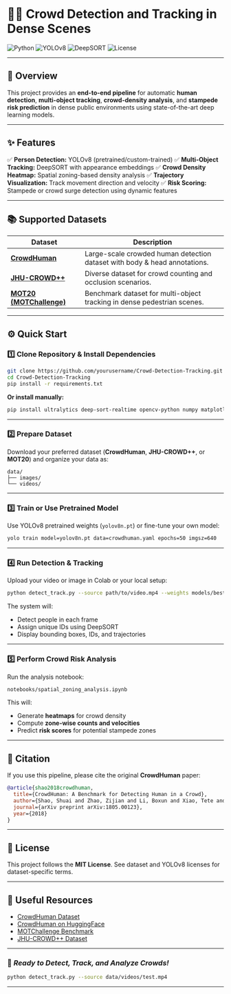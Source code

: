 # 🚶‍♂️ Crowd Detection and Tracking in Dense Scenes

![Python](https://img.shields.io/badge/Python-3.8+-blue.svg)
![YOLOv8](https://img.shields.io/badge/YOLOv8-Detection-orange.svg)
![DeepSORT](https://img.shields.io/badge/DeepSORT-Tracking-green.svg)
![License](https://img.shields.io/badge/License-MIT-lightgrey.svg)

---

## 🧠 Overview

This project provides an **end-to-end pipeline** for automatic **human detection**, **multi-object tracking**, **crowd-density analysis**, and **stampede risk prediction** in dense public environments using state-of-the-art deep learning models.

---

## ✨ Features

✅ **Person Detection:** YOLOv8 (pretrained/custom-trained)
✅ **Multi-Object Tracking:** DeepSORT with appearance embeddings
✅ **Crowd Density Heatmap:** Spatial zoning-based density analysis
✅ **Trajectory Visualization:** Track movement direction and velocity
✅ **Risk Scoring:** Stampede or crowd surge detection using dynamic features

---

## 📚 Supported Datasets

| Dataset                                                            | Description                                                               |
| ------------------------------------------------------------------ | ------------------------------------------------------------------------- |
| [**CrowdHuman**](https://www.crowdhuman.org)                       | Large-scale crowded human detection dataset with body & head annotations. |
| [**JHU-CROWD++**](https://www.crowdcounting.org/jhu-crowd-dataset) | Diverse dataset for crowd counting and occlusion scenarios.               |
| [**MOT20 (MOTChallenge)**](https://motchallenge.net/)              | Benchmark dataset for multi-object tracking in dense pedestrian scenes.   |

---

## ⚙️ Quick Start

### 1️⃣ Clone Repository & Install Dependencies

```bash
git clone https://github.com/yourusername/Crowd-Detection-Tracking.git
cd Crowd-Detection-Tracking
pip install -r requirements.txt
```

**Or install manually:**

```bash
pip install ultralytics deep-sort-realtime opencv-python numpy matplotlib
```

---

### 2️⃣ Prepare Dataset

Download your preferred dataset (**CrowdHuman**, **JHU-CROWD++**, or **MOT20**) and organize your data as:

```
data/
├── images/
└── videos/
```

---

### 3️⃣ Train or Use Pretrained Model

Use YOLOv8 pretrained weights (`yolov8n.pt`) or fine-tune your own model:

```bash
yolo train model=yolov8n.pt data=crowdhuman.yaml epochs=50 imgsz=640
```

---

### 4️⃣ Run Detection & Tracking

Upload your video or image in Colab or your local setup:

```bash
python detect_track.py --source path/to/video.mp4 --weights models/best.pt
```

The system will:

* Detect people in each frame
* Assign unique IDs using DeepSORT
* Display bounding boxes, IDs, and trajectories

---

### 5️⃣ Perform Crowd Risk Analysis

Run the analysis notebook:

```bash
notebooks/spatial_zoning_analysis.ipynb
```

This will:

* Generate **heatmaps** for crowd density
* Compute **zone-wise counts and velocities**
* Predict **risk scores** for potential stampede zones

---

## 🧩 Citation

If you use this pipeline, please cite the original **CrowdHuman** paper:

```bibtex
@article{shao2018crowdhuman,
  title={CrowdHuman: A Benchmark for Detecting Human in a Crowd},
  author={Shao, Shuai and Zhao, Zijian and Li, Boxun and Xiao, Tete and Yu, Gang and Zhang, Xiangyu and Sun, Jian},
  journal={arXiv preprint arXiv:1805.00123},
  year={2018}
}
```

---

## 📜 License

This project follows the **MIT License**.
See dataset and YOLOv8 licenses for dataset-specific terms.

---

## 🔗 Useful Resources

* [CrowdHuman Dataset](https://www.crowdhuman.org/download.html)
* [CrowdHuman on HuggingFace](https://huggingface.co/datasets/sshao0516/CrowdHuman/tree/main)
* [MOTChallenge Benchmark](https://motchallenge.net/data/MOT20/)
* [JHU-CROWD++ Dataset](https://www.crowdcounting.org/jhu-crowd-dataset)

---

### 🎯 *Ready to Detect, Track, and Analyze Crowds!*

```bash
python detect_track.py --source data/videos/test.mp4
```

---


